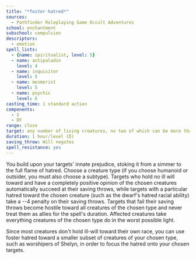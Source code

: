 ```yaml
---
title: "*foster hatred*"
sources:
  - Pathfinder Roleplaying Game Occult Adventures
school: enchantment
subschool: compulsion
descriptors:
  - emotion
spell_lists:
  - {name: spiritualist, level: 5}
  - name: antipaladin
    level: 4
  - name: inquisitor
    level: 5
  - name: mesmerist
    level: 5
  - name: psychic
    level: 6
casting_time: 1 standard action
components:
  - S
  - DF
range: close
target: any number of living creatures, no two of which can be more than 30 ft. apart
duration: 1 hour/level (D)
saving_throw: Will negates
spell_resistance: yes
---
```


You build upon your targets' innate prejudice, stoking it from a simmer to the full flame of hatred. Choose a creature type (if you choose humanoid or outsider, you must also choose a subtype). Targets who hold no ill will toward and have a completely positive opinion of the chosen creatures automatically succeed at their saving throws, while targets with a particular hatred toward the chosen creature (such as the dwarf's hatred racial ability) take a --4 penalty on their saving throws. Targets that fail their saving throws become hostile toward all creatures of the chosen type and never treat them as allies for the spell's duration. Affected creatures take everything creatures of the chosen type do in the worst possible light.

Since most creatures don't hold ill-will toward their own race, you can use foster hatred toward a smaller subset of creatures of your chosen type, such as worshipers of Shelyn, in order to focus the hatred onto your chosen targets.
